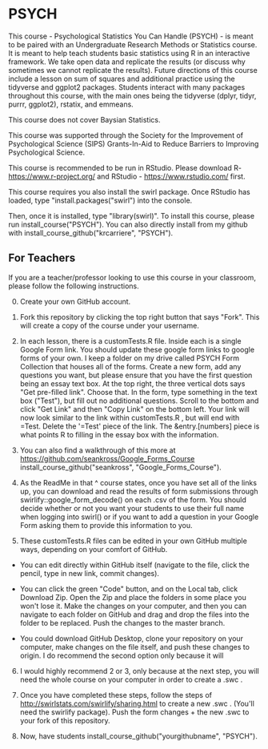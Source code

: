 # PSYCH


This course - Psychological Statistics You Can Handle (PSYCH) - is meant to be paired with an Undergraduate Research Methods or Statistics course. It is meant to help teach students basic statistics using R in an interactive framework. We take open data and replicate the results (or discuss why sometimes we cannot replicate the results). Future directions of this course include a lesson on sum of squares and additional practice using the tidyverse and ggplot2 packages. Students interact with many packages throughout this course, with the main ones being the tidyverse (dplyr, tidyr, purrr, ggplot2), rstatix, and emmeans. 

This course does not cover Baysian Statistics.

This course was supported through the Society for the Improvement of Psychological Science (SIPS) Grants-In-Aid to Reduce Barriers to Improving Psychological Science.

This course is recommended to be run in RStudio. Please download R- https://www.r-project.org/ and RStudio - https://www.rstudio.com/ first.

This course requires you also install the swirl package. Once RStudio has loaded, type "install.packages("swirl") into the console. 

Then, once it is installed, type "library(swirl)". To install this course, please run install_course("PSYCH"). You can also directly install from my github with install_course_github("krcarriere", "PSYCH").

## For Teachers

If you are a teacher/professor looking to use this course in your classroom, please follow the following instructions.

0) Create your own GitHub account.

1) Fork this repository by clicking the top right button that says "Fork". This will create a copy of the course under your username.

2) In each lesson, there is a customTests.R file. Inside each is a single Google Form link. You should update these google form links to google forms of your own. I keep a folder on my drive called PSYCH Form Collection that houses all of the forms. Create a new form, add any questions you want, but please ensure that you have the first question being an essay text box. At the top right, the three vertical dots says "Get pre-filled link". Choose that. In the form, type something in the text box ("Test"), but fill out no additional questions. Scroll to the bottom and click "Get Link" and then "Copy Link" on the bottom left. Your link will now look similar to the link within customTests.R , but will end with =Test. Delete the '=Test' piece of the link. The &entry.[numbers] piece is what points R to filling in the essay box with the information.

3) You can also find a walkthrough of this more at https://github.com/seankross/Google_Forms_Course install_course_github("seankross", "Google_Forms_Course").

4) As the ReadMe in that ^ course states, once you have set all of the links up, you can download and read the results of form submissions through swirlify::google_form_decode() on each .csv of the form. You should decide whether or not you want your students to use their full name when logging into swirl() or if you want to add a question in your Google Form asking them to provide this information to you.

5) These customTests.R files can be edited in your own GitHub multiple ways, depending on your comfort of GitHub. 

- You can edit directly within GitHub itself (navigate to the file, click the pencil, type in new link, commit changes).

- You can click the green "Code" button, and on the Local tab, click Download Zip. Open the Zip and place the folders in some place you won't lose it. Make the changes on your computer, and then you can navigate to each folder on GitHub and drag and drop the files into the folder to be replaced. Push the changes to the master branch.

- You could download GitHub Desktop, clone your repository on your computer, make changes on the file itself, and push these changes to origin. I do recommend the second option only because it will 

6) I would highly recommend 2 or 3, only because at the next step, you will need the whole course on your computer in order to create a .swc . 

6) Once you have completed these steps, follow the steps of http://swirlstats.com/swirlify/sharing.html to create a new .swc . (You'll need the swirlify package). Push the form changes + the new .swc to your fork of this repository.

4) Now, have students install_course_github("yourgithubname", "PSYCH"). 

